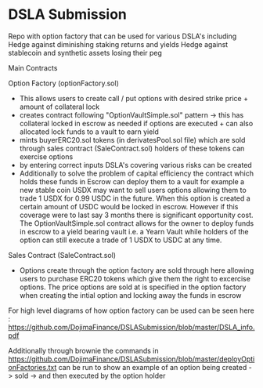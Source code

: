 # DSLA Submission
Repo with option factory that can be used for various DSLA's including  
Hedge against diminishing staking returns and yields
Hedge against stablecoin and synthetic assets losing their peg


Main Contracts 

Option Factory (optionFactory.sol)
- This allows users to create call / put options with desired strike price + amount of collateral lock 
- creates contract following "OptionVaultSimple.sol" pattern -> this has collateral locked in escrow as needed if options are executed + can also allocated lock funds to a vault to earn yield
- mints buyerERC20.sol tokens (in derivatesPool.sol file) which are sold through sales contract (SaleContract.sol) holders of these tokens can exercise options
- by entering correct inputs DSLA's covering various risks can be created 
- Additionally to solve the problem of capital efficiency the contract which holds these funds in Escrow can deploy them to a vault for example a new stable coin USDX may want to sell users options allowing them to trade 1 USDX for 0.99 USDC in the future. When this option is created a certain amount of USDC would be locked in escrow. However if this coverage were to last say 3 months there is significant opportunity cost. The OptionVaultSimple.sol contract allows for the owner to deploy funds in escrow to a yield bearing vault i.e. a Yearn Vault while holders of the option can still execute a trade of 1 USDX to USDC at any time. 

Sales Contract (SaleContract.sol)
- Options create through the option factory are sold through here allowing users to purchase ERC20 tokens which give them the right to excercise options. The price options are sold at is specified in the option factory when creating the intial option and locking away the funds in escrow 

For high level diagrams of how option factory can be used can be seen here : https://github.com/DojimaFinance/DSLASubmission/blob/master/DSLA_info.pdf

Additionally through brownie the commands in https://github.com/DojimaFinance/DSLASubmission/blob/master/deployOptionFactories.txt can be run to show an example of an option being created -> sold -> and then executed by the option holder 
